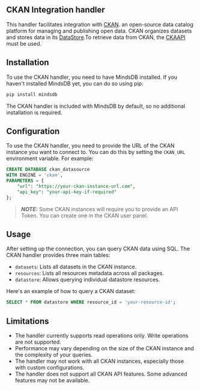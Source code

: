 ## CKAN Integration handler

This handler facilitates integration with [CKAN](https://ckan.org/).
an open-source data catalog platform for managing and publishing open data. CKAN organizes datasets and stores data in its [DataStore](http://docs.ckan.org/en/2.11/maintaining/datastore.html).To retrieve data from CKAN, the [CKAAPI](https://github.com/ckan/ckanapi) must be used.

## Installation

To use the CKAN handler, you need to have MindsDB installed. If you haven't installed MindsDB yet, you can do so using pip:

```bash
pip install mindsdb
```

The CKAN handler is included with MindsDB by default, so no additional installation is required.

## Configuration

To use the CKAN handler, you need to provide the URL of the CKAN instance you want to connect to. You can do this by setting the `CKAN_URL` environment variable. For example:

```sql
CREATE DATABASE ckan_datasource
WITH ENGINE = 'ckan',
PARAMETERS = {
    "url": "https://your-ckan-instance-url.com",
    "api_key": "your-api-key-if-required"
};
```

> **_NOTE:_** Some CKAN instances will require you to provide an API Token. You can create one in the CKAN user panel.

## Usage

After setting up the connection, you can query CKAN data using SQL. The CKAN handler provides three main tables:

- `datasets`: Lists all datasets in the CKAN instance.
- `resources`: Lists all resources metadata across all packages.
- `datastore`:  Allows querying individual datastore resources.

Here's an example of how to query a CKAN dataset:

```sql
SELECT * FROM datastore WHERE resource_id = 'your-resource-id';
```

## Limitations

- The handler currently supports read operations only. Write operations are not supported.
- Performance may vary depending on the size of the CKAN instance and the complexity of your queries.
- The handler may not work with all CKAN instances, especially those with custom configurations.
- The handler does not support all CKAN API features. Some advanced features may not be available.
